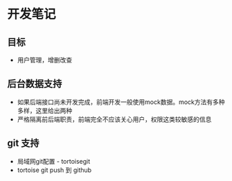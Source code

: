 # 开发笔记

## 目标

- 用户管理，增删改查


## 后台数据支持

- 如果后端接口尚未开发完成，前端开发一般使用mock数据。mock方法有多种多样，这里给出两种
- 严格隔离前后端职责，前端完全不应该关心用户，权限这类较敏感的信息

## git 支持

- 局域网git配置 - tortoisegit
- tortoise git push 到 github
